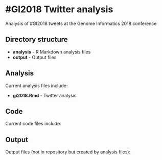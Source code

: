 # #GI2018 Twitter analysis

Analysis of #GI2018 tweets at the Genome Informatics 2018 conference

## Directory structure

* **analysis** - R Markdown analysis files
* **output** - Output files

## Analysis

Current analysis files include:

* **gi2018.Rmd** - Twitter analysis

## Code

Current code files include:

## Output

Output files (not in repository but created by analysis files):

